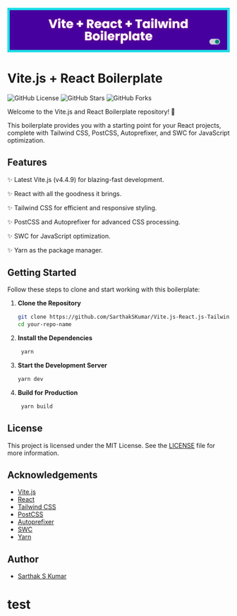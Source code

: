 <img src="banner.png" alt="Vite+React+Tailwind Boilerplate | Sarthak S Kumar"></img>

# Vite.js + React Boilerplate

![GitHub License](https://img.shields.io/github/license/SarthakSKumar/Vite.js-React.js-Tailwind-Boilerplate)
![GitHub Stars](https://img.shields.io/github/stars/SarthakSKumar/Vite.js-React.js-Tailwind-Boilerplate)
![GitHub Forks](https://img.shields.io/github/forks/SarthakSKumar/Vite.js-React.js-Tailwind-Boilerplate)

Welcome to the Vite.js and React Boilerplate repository! 🚀

This boilerplate provides you with a starting point for your React projects, complete with Tailwind CSS, PostCSS, Autoprefixer, and SWC for JavaScript optimization.

## Features

   ✨ Latest Vite.js (v4.4.9) for blazing-fast development.
   
   ✨ React with all the goodness it brings.
   
   ✨ Tailwind CSS for efficient and responsive styling.
   
   ✨ PostCSS and Autoprefixer for advanced CSS processing.
   
   ✨ SWC for JavaScript optimization.
   
   ✨ Yarn as the package manager.

## Getting Started

Follow these steps to clone and start working with this boilerplate:

1. **Clone the Repository**

   ```bash
   git clone https://github.com/SarthakSKumar/Vite.js-React.js-Tailwind-Boilerplate.git
   cd your-repo-name
   ```

2. **Install the Dependencies**

   ```bash
    yarn
   ```

3. **Start the Development Server**

   ```bash
   yarn dev
   ```

4. **Build for Production**

   ```bash
    yarn build
   ```

## License

This project is licensed under the MIT License. See the [LICENSE](LICENSE) file for more information.

## Acknowledgements

- [Vite.js](https://vitejs.dev/)
- [React](https://reactjs.org/)
- [Tailwind CSS](https://tailwindcss.com/)
- [PostCSS](https://postcss.org/)
- [Autoprefixer](https://autoprefixer.github.io/)
- [SWC](https://swc.rs/)
- [Yarn](https://yarnpkg.com/)

## Author

- [Sarthak S Kumar](https://github.com/SarthakSKumar)
# test
